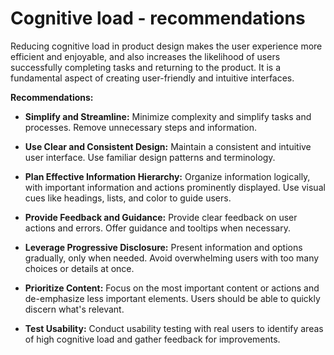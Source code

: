# Cognitive load - recommendations

Reducing cognitive load in product design makes the user experience more efficient and enjoyable, and also increases the likelihood of users successfully completing tasks and returning to the product. It is a fundamental aspect of creating user-friendly and intuitive interfaces.

**Recommendations:**

* **Simplify and Streamline:** Minimize complexity and simplify tasks and processes. Remove unnecessary steps and information.

* **Use Clear and Consistent Design:** Maintain a consistent and intuitive user interface. Use familiar design patterns and terminology.

* **Plan Effective Information Hierarchy:** Organize information logically, with important information and actions prominently displayed. Use visual cues like headings, lists, and color to guide users.

* **Provide Feedback and Guidance:** Provide clear feedback on user actions and errors. Offer guidance and tooltips when necessary.

* **Leverage Progressive Disclosure:** Present information and options gradually, only when needed. Avoid overwhelming users with too many choices or details at once.

* **Prioritize Content:** Focus on the most important content or actions and de-emphasize less important elements. Users should be able to quickly discern what's relevant.

* **Test Usability:** Conduct usability testing with real users to identify areas of high cognitive load and gather feedback for improvements.
